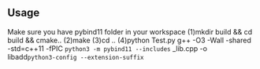 ##  Usage
Make sure you have pybind11 folder in your workspace
(1)mkdir build && cd build && cmake..
(2)make
(3)cd ..
(4)python Test.py
g++ -O3 -Wall -shared -std=c++11 -fPIC `python3 -m pybind11 --includes` _lib.cpp -o libadd`python3-config --extension-suffix`  
### 